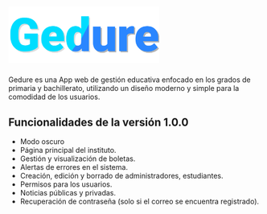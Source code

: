 # <img src='./frontend/src/img/gedure-logo-recto.svg' alt='Gedure Logo' width='300' />
Gedure es una App web de gestión educativa enfocado en los grados de primaria y bachillerato, utilizando un diseño moderno y simple para la comodidad de los usuarios.

## Funcionalidades de la versión 1.0.0
- Modo oscuro
- Página principal del instituto.
- Gestión y visualización de boletas.
- Alertas de errores en el sistema.
- Creación, edición y borrado de administradores, estudiantes.
- Permisos para los usuarios.
- Noticias públicas y privadas.
- Recuperación de contraseña (solo si el correo se encuentra registrado).